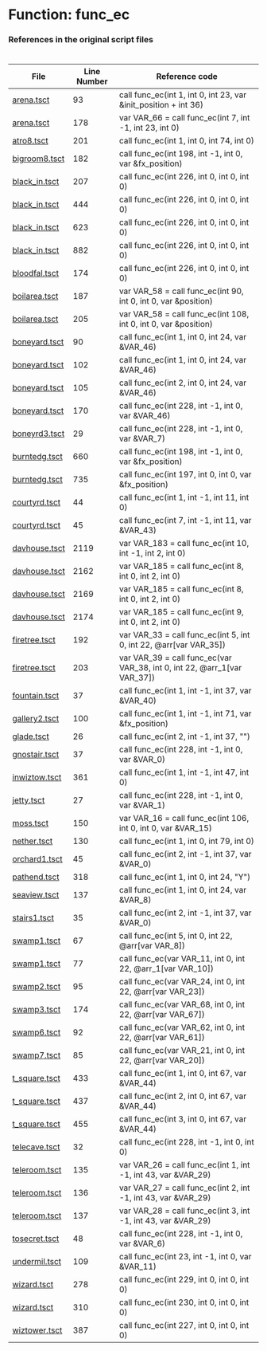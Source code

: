 # Function: func_ec 
### References in the original script files

#

| File | Line Number | Reference code |
| --- | --- | --- |
| [arena.tsct](../../../out/arena.tsct#L93) | 93 | call func_ec(int 1, int 0, int 23, var &init_position + int 36) |
| [arena.tsct](../../../out/arena.tsct#L178) | 178 | var VAR_66 = call func_ec(int 7, int -1, int 23, int 0) |
| [atro8.tsct](../../../out/atro8.tsct#L201) | 201 | call func_ec(int 1, int 0, int 74, int 0) |
| [bigroom8.tsct](../../../out/bigroom8.tsct#L182) | 182 | call func_ec(int 198, int -1, int 0, var &fx_position) |
| [black_in.tsct](../../../out/black_in.tsct#L207) | 207 | call func_ec(int 226, int 0, int 0, int 0) |
| [black_in.tsct](../../../out/black_in.tsct#L444) | 444 | call func_ec(int 226, int 0, int 0, int 0) |
| [black_in.tsct](../../../out/black_in.tsct#L623) | 623 | call func_ec(int 226, int 0, int 0, int 0) |
| [black_in.tsct](../../../out/black_in.tsct#L882) | 882 | call func_ec(int 226, int 0, int 0, int 0) |
| [bloodfal.tsct](../../../out/bloodfal.tsct#L174) | 174 | call func_ec(int 226, int 0, int 0, int 0) |
| [boilarea.tsct](../../../out/boilarea.tsct#L187) | 187 | var VAR_58 = call func_ec(int 90, int 0, int 0, var &position) |
| [boilarea.tsct](../../../out/boilarea.tsct#L205) | 205 | var VAR_58 = call func_ec(int 108, int 0, int 0, var &position) |
| [boneyard.tsct](../../../out/boneyard.tsct#L90) | 90 | call func_ec(int 1, int 0, int 24, var &VAR_46) |
| [boneyard.tsct](../../../out/boneyard.tsct#L102) | 102 | call func_ec(int 1, int 0, int 24, var &VAR_46) |
| [boneyard.tsct](../../../out/boneyard.tsct#L105) | 105 | call func_ec(int 2, int 0, int 24, var &VAR_46) |
| [boneyard.tsct](../../../out/boneyard.tsct#L170) | 170 | call func_ec(int 228, int -1, int 0, var &VAR_46) |
| [boneyrd3.tsct](../../../out/boneyrd3.tsct#L29) | 29 | call func_ec(int 228, int -1, int 0, var &VAR_7) |
| [burntedg.tsct](../../../out/burntedg.tsct#L660) | 660 | call func_ec(int 198, int -1, int 0, var &fx_position) |
| [burntedg.tsct](../../../out/burntedg.tsct#L735) | 735 | call func_ec(int 197, int 0, int 0, var &fx_position) |
| [courtyrd.tsct](../../../out/courtyrd.tsct#L44) | 44 | call func_ec(int 1, int -1, int 11, int 0) |
| [courtyrd.tsct](../../../out/courtyrd.tsct#L45) | 45 | call func_ec(int 7, int -1, int 11, var &VAR_43) |
| [davhouse.tsct](../../../out/davhouse.tsct#L2119) | 2119 | var VAR_183 = call func_ec(int 10, int -1, int 2, int 0) |
| [davhouse.tsct](../../../out/davhouse.tsct#L2162) | 2162 | var VAR_185 = call func_ec(int 8, int 0, int 2, int 0) |
| [davhouse.tsct](../../../out/davhouse.tsct#L2169) | 2169 | var VAR_185 = call func_ec(int 8, int 0, int 2, int 0) |
| [davhouse.tsct](../../../out/davhouse.tsct#L2174) | 2174 | var VAR_185 = call func_ec(int 9, int 0, int 2, int 0) |
| [firetree.tsct](../../../out/firetree.tsct#L192) | 192 | var VAR_33 = call func_ec(int 5, int 0, int 22, @arr[var VAR_35]) |
| [firetree.tsct](../../../out/firetree.tsct#L203) | 203 | var VAR_39 = call func_ec(var VAR_38, int 0, int 22, @arr_1[var VAR_37]) |
| [fountain.tsct](../../../out/fountain.tsct#L37) | 37 | call func_ec(int 1, int -1, int 37, var &VAR_40) |
| [gallery2.tsct](../../../out/gallery2.tsct#L100) | 100 | call func_ec(int 1, int -1, int 71, var &fx_position) |
| [glade.tsct](../../../out/glade.tsct#L26) | 26 | call func_ec(int 2, int -1, int 37, "") |
| [gnostair.tsct](../../../out/gnostair.tsct#L37) | 37 | call func_ec(int 228, int -1, int 0, var &VAR_0) |
| [inwiztow.tsct](../../../out/inwiztow.tsct#L361) | 361 | call func_ec(int 1, int -1, int 47, int 0) |
| [jetty.tsct](../../../out/jetty.tsct#L27) | 27 | call func_ec(int 228, int -1, int 0, var &VAR_1) |
| [moss.tsct](../../../out/moss.tsct#L150) | 150 | var VAR_16 = call func_ec(int 106, int 0, int 0, var &VAR_15) |
| [nether.tsct](../../../out/nether.tsct#L130) | 130 | call func_ec(int 1, int 0, int 79, int 0) |
| [orchard1.tsct](../../../out/orchard1.tsct#L45) | 45 | call func_ec(int 2, int -1, int 37, var &VAR_0) |
| [pathend.tsct](../../../out/pathend.tsct#L318) | 318 | call func_ec(int 1, int 0, int 24, "Y") |
| [seaview.tsct](../../../out/seaview.tsct#L137) | 137 | call func_ec(int 1, int 0, int 24, var &VAR_8) |
| [stairs1.tsct](../../../out/stairs1.tsct#L35) | 35 | call func_ec(int 2, int -1, int 37, var &VAR_0) |
| [swamp1.tsct](../../../out/swamp1.tsct#L67) | 67 | call func_ec(int 5, int 0, int 22, @arr[var VAR_8]) |
| [swamp1.tsct](../../../out/swamp1.tsct#L77) | 77 | call func_ec(var VAR_11, int 0, int 22, @arr_1[var VAR_10]) |
| [swamp2.tsct](../../../out/swamp2.tsct#L95) | 95 | call func_ec(var VAR_24, int 0, int 22, @arr[var VAR_23]) |
| [swamp3.tsct](../../../out/swamp3.tsct#L174) | 174 | call func_ec(var VAR_68, int 0, int 22, @arr[var VAR_67]) |
| [swamp6.tsct](../../../out/swamp6.tsct#L92) | 92 | call func_ec(var VAR_62, int 0, int 22, @arr[var VAR_61]) |
| [swamp7.tsct](../../../out/swamp7.tsct#L85) | 85 | call func_ec(var VAR_21, int 0, int 22, @arr[var VAR_20]) |
| [t_square.tsct](../../../out/t_square.tsct#L433) | 433 | call func_ec(int 1, int 0, int 67, var &VAR_44) |
| [t_square.tsct](../../../out/t_square.tsct#L437) | 437 | call func_ec(int 2, int 0, int 67, var &VAR_44) |
| [t_square.tsct](../../../out/t_square.tsct#L455) | 455 | call func_ec(int 3, int 0, int 67, var &VAR_44) |
| [telecave.tsct](../../../out/telecave.tsct#L32) | 32 | call func_ec(int 228, int -1, int 0, int 0) |
| [teleroom.tsct](../../../out/teleroom.tsct#L135) | 135 | var VAR_26 = call func_ec(int 1, int -1, int 43, var &VAR_29) |
| [teleroom.tsct](../../../out/teleroom.tsct#L136) | 136 | var VAR_27 = call func_ec(int 2, int -1, int 43, var &VAR_29) |
| [teleroom.tsct](../../../out/teleroom.tsct#L137) | 137 | var VAR_28 = call func_ec(int 3, int -1, int 43, var &VAR_29) |
| [tosecret.tsct](../../../out/tosecret.tsct#L48) | 48 | call func_ec(int 228, int -1, int 0, var &VAR_6) |
| [undermil.tsct](../../../out/undermil.tsct#L109) | 109 | call func_ec(int 23, int -1, int 0, var &VAR_11) |
| [wizard.tsct](../../../out/wizard.tsct#L278) | 278 | call func_ec(int 229, int 0, int 0, int 0) |
| [wizard.tsct](../../../out/wizard.tsct#L310) | 310 | call func_ec(int 230, int 0, int 0, int 0) |
| [wiztower.tsct](../../../out/wiztower.tsct#L387) | 387 | call func_ec(int 227, int 0, int 0, int 0) |
